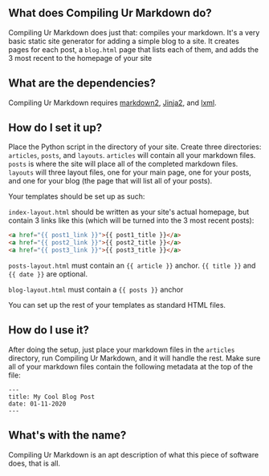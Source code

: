 ## What does Compiling Ur Markdown do?
Compiling Ur Markdown does just that: compiles your markdown. It's a very basic static site generator for adding a simple blog to a site. It creates pages for each post, a `blog.html` page that lists each of them, and adds the 3 most recent to the homepage of your site

## What are the dependencies?
Compiling Ur Markdown requires [markdown2](https://pypi.org/project/markdown2/), [Jinja2](https://pypi.org/project/Jinja2/), and [lxml](https://pypi.org/project/lxml/).

## How do I set it up?
Place the Python script in the directory of your site. Create three directories: `articles`, `posts`, and `layouts`. `articles` will contain all your markdown files. `posts` is where the site will place all of the completed markdown files. `layouts` will three layout files, one for your main page, one for your posts, and one for your blog (the page that will list all of your posts).

Your templates should be set up as such:

`index-layout.html` should be written as your site's actual homepage, but contain 3 links like this (which will be turned into the 3 most recent posts):

```html
<a href="{{ post1_link }}">{{ post1_title }}</a>
<a href="{{ post2_link }}">{{ post2_title }}</a>
<a href="{{ post3_link }}">{{ post3_title }}</a>
```
`posts-layout.html` must contain an `{{ article }}` anchor. `{{ title }}` and `{{ date }}` are optional.

`blog-layout.html` must contain a `{{ posts }}` anchor

You can set up the rest of your templates as standard HTML files. 

## How do I use it?
After doing the setup, just place your markdown files in the `articles` directory, run Compiling Ur Markdown, and it will handle the rest. Make sure all of your markdown files contain the following metadata at the top of the file:

```
---
title: My Cool Blog Post
date: 01-11-2020
---
```

## What's with the name?
Compiling Ur Markdown is an apt description of what this piece of software does, that is all.